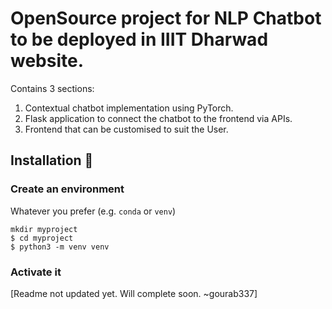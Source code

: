# OpenSource project for NLP Chatbot to be deployed in IIIT Dharwad website.

Contains 3 sections: 
1) Contextual chatbot implementation using PyTorch.
2) Flask application to connect the chatbot to the frontend via APIs.
3) Frontend that can be customised to suit the User.

## Installation 🚀

### Create an environment
Whatever you prefer (e.g. `conda` or `venv`)
```console
mkdir myproject
$ cd myproject
$ python3 -m venv venv
```

### Activate it

[Readme not updated yet. Will complete soon. ~gourab337]